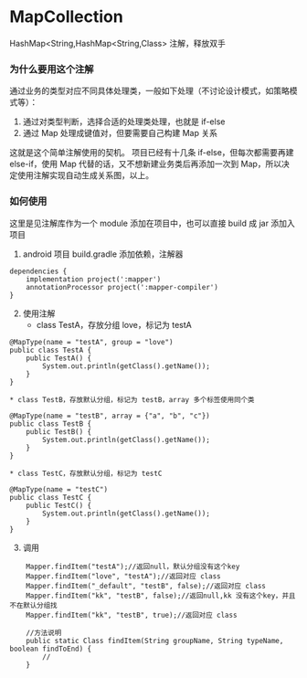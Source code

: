 # MapCollection
HashMap&lt;String,HashMap&lt;String,Class> 注解，释放双手

### 为什么要用这个注解

通过业务的类型对应不同具体处理类，一般如下处理（不讨论设计模式，如策略模式等）：

1. 通过对类型判断，选择合适的处理类处理，也就是 if-else
2. 通过 Map 处理成键值对，但要需要自己构建 Map 关系

这就是这个简单注解使用的契机。
项目已经有十几条 if-else，但每次都需要再建 else-if，使用 Map 代替的话，又不想新建业务类后再添加一次到 Map，所以决定使用注解实现自动生成关系图，以上。

### 如何使用

这里是见注解库作为一个 module 添加在项目中，也可以直接 build 成 jar 添加入项目

1. android 项目 build.gradle 添加依赖，注解器
```
dependencies {
    implementation project(':mapper')
    annotationProcessor project(':mapper-compiler')
}
```
2. 使用注解
	* class TestA，存放分组 love，标记为 testA
```
@MapType(name = "testA", group = "love")
public class TestA {
    public TestA() {
        System.out.println(getClass().getName());
    }
}
```
	* class TestB，存放默认分组，标记为 testB，array 多个标签使用同个类
```
@MapType(name = "testB", array = {"a", "b", "c"})
public class TestB {
    public TestB() {
        System.out.println(getClass().getName());
    }
}
```
	* class TestC，存放默认分组，标记为 testC
```
@MapType(name = "testC")
public class TestC {
    public TestC() {
        System.out.println(getClass().getName());
    }
}
```
3. 调用
```
	Mapper.findItem("testA");//返回null，默认分组没有这个key
	Mapper.findItem("love", "testA");//返回对应 class
	Mapper.findItem("_default", "testB", false);//返回对应 class
	Mapper.findItem("kk", "testB", false);//返回null,kk 没有这个key，并且不在默认分组找
	Mapper.findItem("kk", "testB", true);//返回对应 class
	
	//方法说明
	public static Class findItem(String groupName, String typeName, boolean findToEnd) {
		//
	}
```